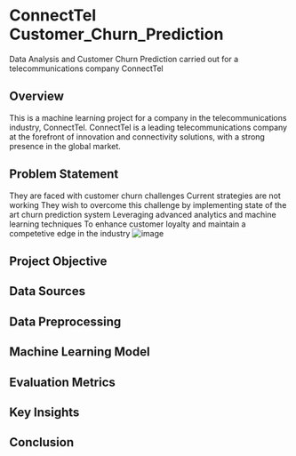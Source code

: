 # ConnectTel Customer_Churn_Prediction
Data Analysis and Customer Churn Prediction carried out for a telecommunications company ConnectTel


## Overview
This is a machine learning project for a company in the telecommunications industry, ConnectTel. ConnectTel is a leading telecommunications company at the forefront of innovation and connectivity solutions, with a strong presence in the global market.


## Problem Statement
They are faced with customer churn challenges
Current strategies are not working
They wish to overcome this challenge by implementing state of the art churn prediction system 
Leveraging advanced analytics and machine learning techniques
To enhance customer loyalty and maintain a competetive edge in the industry 
![image](https://github.com/mokore/Customer_Churn_Prediction/assets/159819689/a6966543-a046-4605-9d36-e9bda2dce1c0)



## Project Objective

## Data Sources

## Data Preprocessing

## Machine Learning Model

## Evaluation Metrics

## Key Insights

## Conclusion
